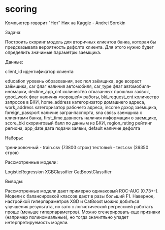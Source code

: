 # scoring
Компьютер говорит "Нет"
Ник на Kaggle - Andrei Sorokin

Задача:

Построить скоринг модель для вторичных клиентов банка, которая бы предсказывала вероятность дефолта клиента. Для этого нужно будет определить значимые параметры заемщика.

Данные:

client_id	идентификатор клиента

education	уровень образования,
sex		пол заёмщика,
age		возраст заёмщика,
car		флаг наличия автомобиля,
car_type	флаг автомобиля-иномарки,
decline_app_cnt	количество отказанных прошлых заявок,
good_work	флаг наличия «хорошей» работы,
bki_request_cnt	количество запросов в БКИ,
home_address	категоризатор домашнего адреса,
work_address	категоризатор рабочего адреса,
income		доход заёмщика,
foreign_passport	наличие загранпаспорта,
sna		связь заемщика с клиентами банка,
first_time	давность наличия информации о заемщике,
score_bki	скоринговый балл по данным из БКИ,
region_rating	рейтинг региона,
app_date	дата подачи заявки,
default	наличие дефолта

Наборы:

тренировочный - train.csv (73800 строк)
тестовый - test.csv (36350 строк)


Рассмотренные модели:

LogisticRegression
XGBClassifier
CatBoostClassifier


Выводы:

Рассмотренные модели дают примерно одинаковый ROC-AUC (0.73+-). Модели с балансировкой классов дают в разы больший F1. Наверное, настройкой гиперпараметров XGD и CatBoost можно добиться улучшения результата, но зато с логистической регрессией работать проще (меньше гиперпараметров). Можно сгенерировать еще признаки (например полиномиальные), но тогда значитльно упадет интерпретируемость модели.